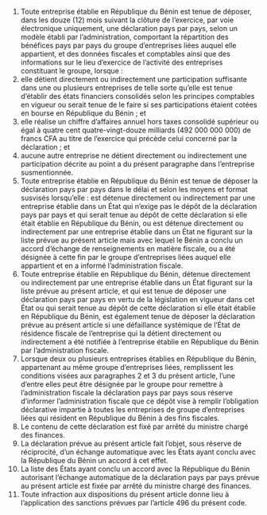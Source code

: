 1) Toute entreprise établie en République du Bénin est tenue de déposer, dans les douze (12) mois suivant la clôture de l’exercice, par voie électronique uniquement, une déclaration pays par pays, selon un modèle établi par l’administration, comportant la répartition  des  bénéfices  pays  par  pays  du  groupe  d’entreprises  liées  auquel  elle appartient, et des données fiscales et comptables ainsi que des informations sur le lieu d’exercice de l’activité des entreprises constituant le groupe, lorsque :
1) elle détient directement ou indirectement une participation suffisante dans
une ou plusieurs entreprises de telle sorte qu’elle est tenue d’établir des états financiers consolidés selon les principes comptables en vigueur ou serait tenue de le faire si ses participations étaient cotées en bourse en République du Bénin ; et
2) elle réalise un chiffre d’affaires annuel hors taxes consolidé supérieur ou égal
à quatre cent quatre-vingt-douze milliards (492 000 000 000) de francs CFA au titre de l’exercice qui précède celui concerné par la déclaration ; et
3) aucune  autre  entreprise  ne  détient  directement  ou  indirectement  une
participation décrite au point a du présent paragraphe dans l’entreprise susmentionnée.
2) Toute  entreprise  établie  en  République  du  Bénin  est  tenue  de  déposer  la
déclaration pays par pays dans le délai et selon les moyens et format susvisés lorsqu’elle :
est détenue directement ou indirectement par une entreprise établie dans un État qui n’exige pas le dépôt de la déclaration pays par pays et qui serait tenue au dépôt de cette déclaration si elle était établie en République du Bénin, ou
est détenue directement ou indirectement par une entreprise établie dans un État ne figurant sur la liste prévue au présent article mais avec lequel le Bénin a conclu un accord d’échange de renseignements en matière fiscale, ou
a  été  désignée  à  cette  fin  par  le  groupe  d’entreprises  liées  auquel  elle appartient et en a informé l’administration fiscale.
3) Toute  entreprise  établie  en  République  du  Bénin,  détenue  directement  ou
indirectement par une entreprise établie dans un État figurant sur la liste prévue au présent article, et qui est tenue de déposer une déclaration pays par pays en vertu de la législation en vigueur dans cet État ou qui serait tenue au dépôt de cette déclaration si elle était établie en République du Bénin, est également tenue de déposer la déclaration prévue au présent article si une défaillance systémique de l’État de résidence fiscale de l’entreprise qui  la  détient  directement  ou  indirectement  a  été  notifiée  à  l’entreprise  établie  en République du Bénin par l’administration fiscale.
4) Lorsque  deux  ou  plusieurs  entreprises  établies  en  République  du  Bénin,
appartenant au même groupe d’entreprises liées, remplissent les conditions visées aux paragraphes 2 et 3 du présent article, l’une d’entre elles peut être désignée par le groupe pour remettre à l’administration fiscale la déclaration pays par pays sous réserve d’informer l’administration fiscale que ce dépôt vise à remplir l’obligation déclarative impartie à toutes les entreprises de groupe d’entreprises liées qui résident en République du Bénin à des fins fiscales.
5) Le contenu de cette déclaration est fixé par arrêté du ministre chargé des finances.
5) La déclaration prévue au présent article fait l’objet, sous réserve de réciprocité,
d’un échange automatique avec les États ayant conclu avec la République du Bénin un accord à cet effet.
7) La liste des États ayant conclu un accord avec la République du Bénin autorisant
l’échange automatique de la déclaration pays par pays prévue au présent article est fixée par arrêté du ministre chargé des finances.
8) Toute infraction aux dispositions du présent article donne lieu à l’application des
sanctions prévues par l’article 496 du présent code.